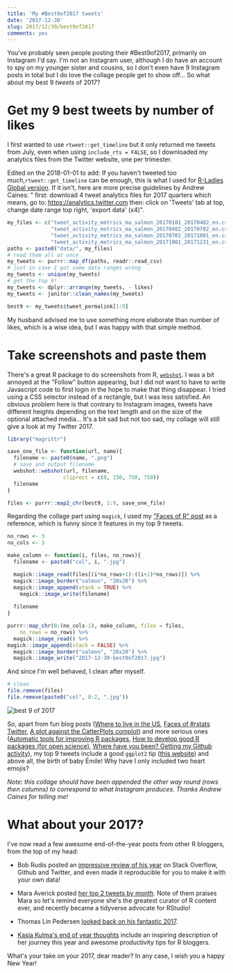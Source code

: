 ```yaml
---
title: 'My #Best9of2017 tweets'
date: '2017-12-30'
slug: 2017/12/30/best9of2017
comments: yes
---
```



You've probably seen people posting their #Best9of2017, primarily on Instagram I'd say. I'm not an Instagram user, although I do have an account to spy on my younger sister and cousins, so I don't even have 9 Instagram posts in total but I do love the collage people get to show off... So what about my best 9 _tweets_ of 2017?

<!--more-->

# Get my 9 best tweets by number of likes

I first wanted to use `rtweet::get_timeline` but it only returned me tweets from July, even when using `include_rts = FALSE`, so I downloaded my analytics files from the Twitter website, one per trimester. 

Edited on the 2018-01-01 to add: If you haven't tweeted too much,`rtweet::get_timeline` can be enough, this is what I used for [R-Ladies Global version](https://twitter.com/RLadiesGlobal/status/947712245781467136). If it isn't, here are more precise guidelines by Andrew Caines: " first: download 4 tweet analytics files for 2017 quarters which means, go to: https://analytics.twitter.com then: click on 'Tweets' tab at top, change date range top right, 'export data' (x4)".

```r
my_files <- c("tweet_activity_metrics_ma_salmon_20170101_20170402_en.csv",
              "tweet_activity_metrics_ma_salmon_20170402_20170702_en.csv",
              "tweet_activity_metrics_ma_salmon_20170702_20171001_en.csv",
              "tweet_activity_metrics_ma_salmon_20171001_20171231_en.csv")
paths <- paste0("data/", my_files)
# read them all at once
my_tweets <- purrr::map_df(paths, readr::read_csv)
# just in case I got some data ranges wrong
my_tweets <- unique(my_tweets)
# get the top 9!
my_tweets <- dplyr::arrange(my_tweets, - likes)
my_tweets <- janitor::clean_names(my_tweets)

best9 <- my_tweets$tweet_permalink[1:9]
```

My husband advised me to use something more elaborate than number of likes, which is a wise idea, but I was happy with that simple method. 

# Take screenshots and paste them

There's a great R package to do screenshots from R, [`webshot`](https://cran.r-project.org/web/packages/webshot/vignettes/intro.html). I was a bit annoyed at the  "Follow" button appearing, but I did not want to have to write Javascript code to first login in the hope to make that thing disappear. I tried using a CSS selector instead of a rectangle, but I was less satisfied. An obvious problem here is that contrary to Instagram images, tweets have different heights depending on the text length and on the size of the optional attached media... It's a bit sad but not too sad, my collage will still give a look at my Twitter 2017.


```r
library("magrittr")

save_one_file <- function(url, name){
  filename <- paste0(name, ".png")
  # save and output filename
  webshot::webshot(url, filename,
                  cliprect = c(0, 150, 750, 750))
  filename
}

files <- purrr::map2_chr(best9, 1:9, save_one_file)
```


Regarding the collage part using `magick`, I used my ["Faces of R" post](http://www.masalmon.eu/2017/03/19/facesofr/) as a reference, which is funny since it features in my top 9 tweets. 

```r
no_rows <- 3
no_cols <- 3

make_column <- function(i, files, no_rows){
  filename <- paste0("col", i, ".jpg")

  magick::image_read(files[(i*no_rows+1):((i+1)*no_rows)]) %>%
  magick::image_border("salmon", "20x20") %>%
  magick::image_append(stack = TRUE) %>%
    magick::image_write(filename)
  
  filename
}

purrr::map_chr(0:(no_cols-1), make_column, files = files,
    no_rows = no_rows) %>%
  magick::image_read() %>%
magick::image_append(stack = FALSE) %>%
  magick::image_border("salmon", "20x20") %>%
  magick::image_write("2017-12-30-best9of2017.jpg")
```

And since I'm well behaved, I clean after myself.

```r
# clean 
file.remove(files)
file.remove(paste0("col", 0:2, ".jpg"))
```
<img src="/figure/2017-12-30-best9of2017.jpg" alt="best 9 of 2017">

So, apart from fun blog posts ([Where to live in the US](http://www.masalmon.eu/2017/11/16/wheretoliveus/), [Faces of #rstats Twitter](http://www.masalmon.eu/2017/03/19/facesofr/), [A plot against the CatterPlots complot](http://www.masalmon.eu/2017/02/18/complot/)) and more serious ones ([Automatic tools for improving R packages](http://www.masalmon.eu/2017/06/17/automatictools/), [How to develop good R packages (for open science)](http://www.masalmon.eu/2017/12/11/goodrpackages/), [Where have you been? Getting my Github activity](http://www.masalmon.eu/2017/12/21/wherehaveyoubeen/)), my top 9 tweets include a good `ggplot2` tip ([this website](http://www.ggplot2-exts.org/)) and above all, the birth of baby Émile! Why have I only included two heart emojis?

_Note: this collage should have been appended the other way round (rows then columns) to correspond to what Instagram produces. Thanks Andrew Caines for telling me!_

# What about your 2017?

I've now read a few awesome end-of-the-year posts from other R bloggers, from the top of my head:

* Bob Rudis posted an [impressive review of his year](https://rud.is/rpubs/2017-year-in-review/) on Stack Overflow, Github and Twitter, and even made it reproducible for you to make it with your own data!

* Mara Averick posted [her top 2 tweets by month](https://maraaverick.rbind.io/2017/12/2017-a-year-in-review/). Note of them praises Mara so let's remind everyone she's the greatest curator of R content ever, and recently became a tidyverse advocate for RStudio!

* Thomas Lin Pedersen [looked back on his fantastic 2017](https://www.data-imaginist.com/2017/looking-back-on-2017/).

* [Kasia Kulma's end of year thoughts](https://kkulma.github.io/2017-12-29-end-of-year-thoughts/) include an inspiring description of her journey this year and awesome productivity tips for R bloggers.

What's your take on your 2017, dear reader? In any case, I wish you a happy New Year!

